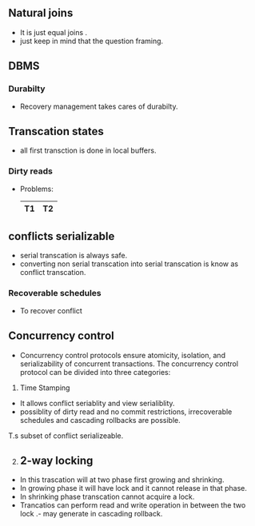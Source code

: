 ## Natural joins 
 - It is  just equal joins .
 - just keep in mind that the question framing.

 ## DBMS  
 ### Durabilty
 - Recovery management takes cares of durabilty.

 ## Transcation states 

- all first transction is done in local buffers.

### Dirty reads 
- Problems:
    
  | T1 | T2 |
  |----|----|

## conflicts serializable
- serial transcation is always safe.
- converting non serial transcation into serial transcation is know as conflict transcation.
 

 ### Recoverable schedules

- To  recover conflict    

## Concurrency control
- Concurrency control protocols ensure atomicity, isolation, and         serializability of concurrent transactions. The concurrency control   protocol can be divided into three categories:

1.    Time  Stamping
-   It allows conflict seriablity and view serialiblity.
- possiblity of dirty read and no commit restrictions, irrecoverable schedules and cascading rollbacks are possible.

T.s subset of conflict serializeable.

2. ## 2-way locking
- In this trascation will at two phase first growing and shrinking. 
- In growing phase it will have lock and it cannot release in that  phase.
- In shrinking phase transcation cannot acquire a lock.
- Trancatios can perform read and write operation in between the two lock .- may generate in cascading rollback.